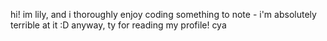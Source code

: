 hi! im lily, and i thoroughly enjoy coding
something to note - i'm absolutely terrible at it :D
anyway, ty for reading my profile!
cya
